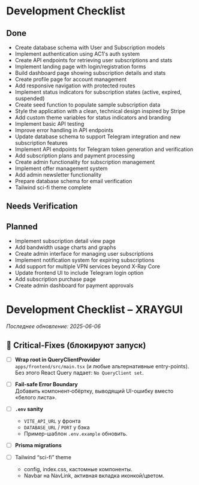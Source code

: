 # Development Checklist

## Done
- Create database schema with User and Subscription models
- Implement authentication using AC1's auth system
- Create API endpoints for retrieving user subscriptions and stats
- Implement landing page with login/registration forms
- Build dashboard page showing subscription details and stats
- Create profile page for account management
- Add responsive navigation with protected routes
- Implement status indicators for subscription states (active, expired, suspended)
- Create seed function to populate sample subscription data
- Style the application with a clean, technical design inspired by Stripe
- Add custom theme variables for status indicators and branding
- Implement basic API testing
- Improve error handling in API endpoints
- Update database schema to support Telegram integration and new subscription features
- Implement API endpoints for Telegram token generation and verification
- Add subscription plans and payment processing
- Create admin functionality for subscription management
- Implement offer management system
- Add admin newsletter functionality
- Prepare database schema for email verification
- Tailwind sci-fi theme complete

## Needs Verification

## Planned
- Implement subscription detail view page
- Add bandwidth usage charts and graphs
- Create admin interface for managing user subscriptions
- Implement notification system for expiring subscriptions
- Add support for multiple VPN services beyond X-Ray Core
- Update frontend UI to include Telegram login option
- Add subscription purchase page
- Create admin dashboard for payment approvals
# Development Checklist  – XRAYGUI
_Последнее обновление: 2025-06-06_

## :rocket:  Critical-Fixes (блокируют запуск)

- [ ] **Wrap root in QueryClientProvider**  
  `apps/frontend/src/main.tsx` (и любые альтернативные entry-points).  
  Без этого React Query падает: `No QueryClient set`.

- [ ] **Fail-safe Error Boundary**  
  Добавить компонент‐обёртку, выводящий UI-ошибку вместо «белого листа».

- [ ] **`.env` sanity**  
  - `VITE_API_URL` у фронта  
  - `DATABASE_URL` / `PORT` у бэка  
  - Пример-шаблон `.env.example` обновить.

- [ ] **Prisma migrations**
- [ ] Tailwind “sci-fi” theme  
  - config, index.css, кастомные компоненты.  
  - Navbar на NavLink, активная вкладка иконкой/цветом.
